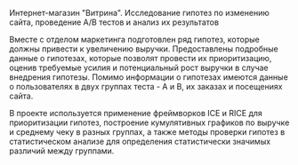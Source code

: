 Интернет-магазин "Витрина". Исследование гипотез по изменению сайта, проведение A/B тестов и анализ их результатов

Вместе с отделом маркетинга подготовлен ряд гипотез, которые должны привести к увеличению выручки.
Предоставлены подробные данные о гипотезах, которые позволят провести их приоритизацию, оценив требуемые усилия и потенциальный рост выручки в случае внедрения гипотезы.
Помимо информации о гипотезах имеются данные о пользователях в двух группах теста - A и B, их заказах и посещениях сайта.

В проекте используется применение фреймворков ICE и RICE для приоритизации гипотез, построение кумулятивных графиков по выручке и среднему чеку в разных группах, а также методы проверки гипотез в статистическом анализе для определения статистически значимых различий между группами.
